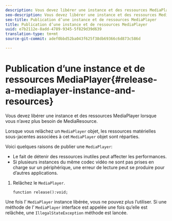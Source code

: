 ```yaml
---
description: Vous devez libérer une instance et des ressources MediaPlayer lorsque vous n’avez plus besoin de MediaResource.
seo-description: Vous devez libérer une instance et des ressources MediaPlayer lorsque vous n’avez plus besoin de MediaResource.
seo-title: Publication d’une instance et de ressources MediaPlayer
title: Publication d’une instance et de ressources MediaPlayer
uuid: e7b2112e-8add-4789-9345-5f829d39d639
translation-type: tm+mt
source-git-commit: adef0bbd52ba043f625f38db69366c6d873c586d

---
```



# Publication d’une instance et de ressources MediaPlayer{#release-a-mediaplayer-instance-and-resources}

Vous devez libérer une instance et des ressources MediaPlayer lorsque vous n’avez plus besoin de MediaResource.

Lorsque vous relâchez un `MediaPlayer` objet, les ressources matérielles sous-jacentes associées à cet `MediaPlayer` objet sont réparties.

Voici quelques raisons de publier une `MediaPlayer`:

* Le fait de détenir des ressources inutiles peut affecter les performances.
* Si plusieurs instances du même codec vidéo ne sont pas prises en charge sur un périphérique, une erreur de lecture peut se produire pour d’autres applications.

1. Relâchez le `MediaPlayer`.

   ```
   function release():void;
   ```

Une fois l’ `MediaPlayer` instance libérée, vous ne pouvez plus l’utiliser. Si une méthode de l’ `MediaPlayer` interface est appelée une fois qu’elle est relâchée, une `IllegalStateException` méthode est lancée.